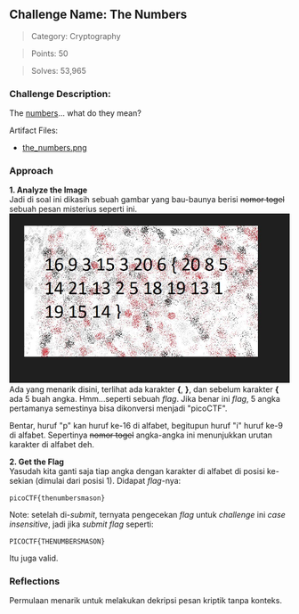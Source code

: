 ## Challenge Name: The Numbers
> Category: Cryptography

> Points: 50

> Solves: 53,965

### Challenge Description: 

The [numbers](https://jupiter.challenges.picoctf.org/static/f209a32253affb6f547a585649ba4fda/the_numbers.png)... what do they mean?


Artifact Files: 
* [the_numbers.png](https://jupiter.challenges.picoctf.org/static/f209a32253affb6f547a585649ba4fda/the_numbers.png)

### Approach

**1. Analyze the Image**  
Jadi di soal ini dikasih sebuah gambar yang bau-baunya berisi ~~nomor togel~~ sebuah pesan misterius seperti ini.
![nomor togel](images/The%20Numbers-1.JPG)
Ada yang menarik disini, terlihat ada karakter **{**, **}**, dan sebelum karakter **{** ada 5 buah angka. Hmm...seperti sebuah _flag_. Jika benar ini _flag_, 5 angka pertamanya semestinya bisa dikonversi menjadi "picoCTF". 

Bentar, huruf "p" kan huruf ke-16 di alfabet, begitupun huruf "i" huruf ke-9 di alfabet. Sepertinya ~~nomor togel~~ angka-angka ini menunjukkan urutan karakter di alfabet deh.

**2. Get the Flag**  
Yasudah kita ganti saja tiap angka dengan karakter di alfabet di posisi ke-sekian (dimulai dari posisi 1). Didapat _flag_-nya:
```
picoCTF{thenumbersmason}
```
Note: setelah di-_submit_, ternyata pengecekan _flag_ untuk _challenge_ ini _case insensitive_, jadi jika _submit_ _flag_ seperti:
```
PICOCTF{THENUMBERSMASON}
```
Itu juga valid.

### Reflections
Permulaan menarik untuk melakukan dekripsi pesan kriptik tanpa konteks.